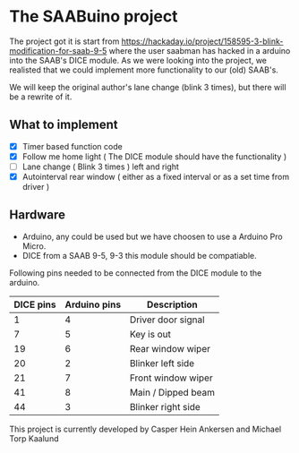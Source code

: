 # The SAABuino project

 The project got it is start from https://hackaday.io/project/158595-3-blink-modification-for-saab-9-5 where the user saabman has hacked in a
 arduino into the SAAB's DICE module.
 As we were looking into the project, we realisted that we could implement more
 functionality to our (old) SAAB's.

 We will keep the original author's lane change (blink 3 times), but there will be a rewrite of it.

## What to implement
- [x] Timer based function code
- [x] Follow me home light ( The DICE module should have the functionality )
- [ ] Lane change ( Blink 3 times ) left and right
- [x] Autointerval rear window ( either as a fixed interval or as a set time from driver )

## Hardware
* Arduino, any could be used but we have choosen to use a Arduino Pro Micro.
* DICE from a SAAB 9-5, 9-3 this module should be compatiable.

Following pins needed to be connected from the DICE module to the arduino.

DICE pins   | Arduino pins  | Description
------------|---------------|-------------------
1           |  4            | Driver door signal
7           |  5            | Key is out
19          |  6            | Rear window wiper
20          |  2            | Blinker left side
21          |  7            | Front window wiper
41          |  8            | Main / Dipped beam
44          |  3            | Blinker right side

This project is currently developed by Casper Hein Ankersen and Michael Torp Kaalund